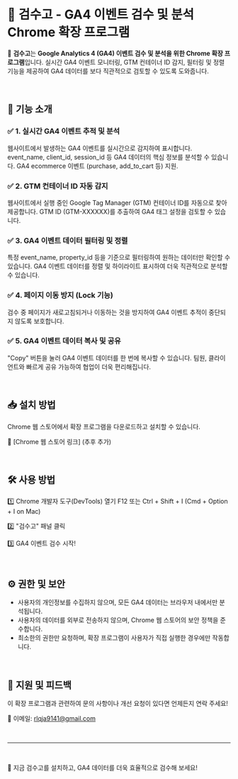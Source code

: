 # 📌 검수고 - GA4 이벤트 검수 및 분석 Chrome 확장 프로그램

🚀 **검수고**는 **Google Analytics 4 (GA4) 이벤트 검수 및 분석을 위한 Chrome 확장 프로그램**입니다.
실시간 GA4 이벤트 모니터링, GTM 컨테이너 ID 감지, 필터링 및 정렬 기능을 제공하여 GA4 데이터를 보다 직관적으로 검토할 수 있도록 도와줍니다.

<br>

## 🔹 기능 소개

### ✅ 1. 실시간 GA4 이벤트 추적 및 분석

웹사이트에서 발생하는 GA4 이벤트를 실시간으로 감지하여 표시합니다.
event_name, client_id, session_id 등 GA4 데이터의 핵심 정보를 분석할 수 있습니다.
GA4 ecommerce 이벤트 (purchase, add_to_cart 등) 지원.

### ✅ 2. GTM 컨테이너 ID 자동 감지

웹사이트에서 실행 중인 Google Tag Manager (GTM) 컨테이너 ID를 자동으로 찾아 제공합니다.
GTM ID (GTM-XXXXXX)를 추출하여 GA4 태그 설정을 검토할 수 있습니다.

### ✅ 3. GA4 이벤트 데이터 필터링 및 정렬

특정 event_name, property_id 등을 기준으로 필터링하여 원하는 데이터만 확인할 수 있습니다.
GA4 이벤트 데이터를 정렬 및 하이라이트 표시하여 더욱 직관적으로 분석할 수 있습니다.

### ✅ 4. 페이지 이동 방지 (Lock 기능)

검수 중 페이지가 새로고침되거나 이동하는 것을 방지하여 GA4 이벤트 추적이 중단되지 않도록 보호합니다.

### ✅ 5. GA4 이벤트 데이터 복사 및 공유

"Copy" 버튼을 눌러 GA4 이벤트 데이터를 한 번에 복사할 수 있습니다.
팀원, 클라이언트와 빠르게 공유 가능하여 협업이 더욱 편리해집니다.

<br>

## 📥 설치 방법

Chrome 웹 스토어에서 확장 프로그램을 다운로드하고 설치할 수 있습니다.

🔗 [Chrome 웹 스토어 링크] (추후 추가)

<br>

## 🛠 사용 방법

1️⃣ Chrome 개발자 도구(DevTools) 열기
F12 또는 Ctrl + Shift + I (Cmd + Option + I on Mac)

2️⃣ "검수고" 패널 클릭

3️⃣ GA4 이벤트 검수 시작!

<br>

## ⚙️ 권한 및 보안

- 사용자의 개인정보를 수집하지 않으며, 모든 GA4 데이터는 브라우저 내에서만 분석됩니다.
- 사용자의 데이터를 외부로 전송하지 않으며, Chrome 웹 스토어의 보안 정책을 준수합니다.
- 최소한의 권한만 요청하며, 확장 프로그램이 사용자가 직접 실행한 경우에만 작동합니다.

<br>

## 📌 지원 및 피드백

이 확장 프로그램과 관련하여 문의 사항이나 개선 요청이 있다면 언제든지 연락 주세요!

📩 이메일: rlqja9141@gmail.com

<br>

---

<br>

🚀 지금 검수고를 설치하고, GA4 데이터를 더욱 효율적으로 검수해 보세요!
